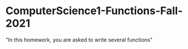 # ComputerScience1-Functions-Fall-2021
"In this homework, you are asked to write several functions"
